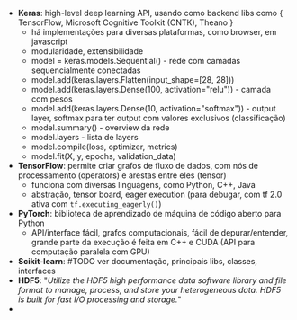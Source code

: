 * **Keras**: high-level deep learning API, usando como backend libs como { TensorFlow, Microsoft Cognitive Toolkit (CNTK), Theano }
	* há implementações para diversas plataformas, como browser, em javascript
	* modularidade, extensibilidade
	* model = keras.models.Sequential() - rede com camadas sequencialmente conectadas
	* model.add(keras.layers.Flatten(input_shape=[28, 28]))
	* model.add(keras.layers.Dense(100, activation="relu")) - camada com pesos
	* model.add(keras.layers.Dense(10, activation="softmax")) - output layer, softmax para ter output com valores exclusivos (classificação)
	* model.summary() - overview da rede
	* model.layers - lista de layers
	* model.compile(loss, optimizer, metrics)
	* model.fit(X, y, epochs, validation_data)
* **TensorFlow**: permite criar grafos de fluxo de dados, com nós de processamento (operators) e arestas entre eles (tensor)
	* funciona com diversas linguagens, como Python, C++, Java
	* abstração, tensor board, eager execution (para debugar, com tf 2.0 ativa com `tf.executing_eagerly()`)
* **PyTorch**: biblioteca de aprendizado de máquina de código aberto para Python
	* API/interface fácil, grafos computacionais, fácil de depurar/entender, grande parte da execução é feita em C++ e CUDA (API para computação paralela com GPU)
* **Scikit-learn**:  #TODO ver documentação, principais libs, classes, interfaces
* **HDF5**: "*Utilize the HDF5 high performance data software library and file format to manage, process, and store your heterogeneous data. HDF5 is built for fast I/O processing and storage.*"
* 
